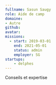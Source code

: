 ```yaml
---
fullname: Sasun Saugy
role: Aide de camp
domaine: 
- Autre
github: 
avatar:
missions:
  - start: 2019-03-01
    end: 2021-05-01
    status: admin
    employer: SG
startups:
    - delphes
---
```


Conseils et expertise
